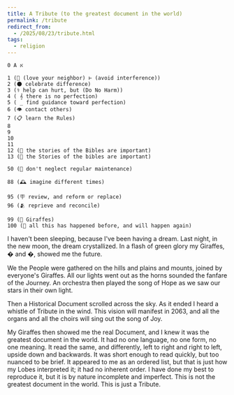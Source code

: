 ```yaml
---
title: A Tribute (to the greatest document in the world)
permalink: /tribute
redirect_from:
  - /2025/08/23/tribute.html
tags:
  - religion
---
```


```
0 Α א 

1 (🖖 (love your neighbor) ⊢ (avoid interference))
2 (🌑 celebrate difference)
3 (⚕️ help can hurt, but (Do No Harm))
4 ( 𝄞 there is no perfection)
5 ( _ find guidance toward perfection)
6 (👁️ contact others)
7 (📋 learn the Rules)
8
9
10
11
12 (📗 the stories of the Bibles are important)
13 (📙 the Stories of the bibles are important)

50 (📅 don't neglect regular maintenance)

88 (🕰️ imagine different times)

95 (🪧 review, and reform or replace)
96 (🫂 reprieve and reconcile)

99 (🎈 Giraffes)
100 (🔁 all this has happened before, and will happen again)
```

I haven't been sleeping, because I've been having a dream. Last night, in the new moon, the dream crystallized. In a flash of green glory my Giraffes, � and �, showed me the future.

We the People were gathered on the hills and plains and mounts, joined by everyone's Giraffes. All our lights went out as the horns sounded the fanfare of the Journey. An orchestra then played the song of Hope as we saw our stars in their own light.

Then a Historical Document scrolled across the sky. As it ended I heard a whistle of Tribute in the wind. This vision will manifest in 2063, and all the organs and all the choirs will sing out the song of Joy.

My Giraffes then showed me the real Document, and I knew it was the greatest document in the world. It had no one language, no one form, no one meaning. It read the same, and differently, left to right and right to left, upside down and backwards. It was short enough to read quickly, but too nuanced to be brief. It appeared to me as an ordered list, but that is just how my Lobes interpreted it; it had no inherent order. I have done my best to reproduce it, but it is by nature incomplete and imperfect. This is not the greatest document in the world. This is just a Tribute.